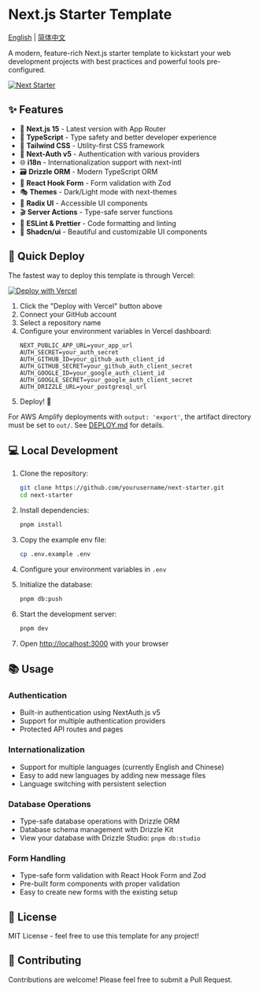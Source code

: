 # Next.js Starter Template

[English](./README.md) | [简体中文](./README.zh-CN.md)

A modern, feature-rich Next.js starter template to kickstart your web development projects with best practices and powerful tools pre-configured.

[![Next Starter](./public/og.png)](https://next-starter.przeblysk.com/)

## ✨ Features

- 🚀 **Next.js 15** - Latest version with App Router
- 💎 **TypeScript** - Type safety and better developer experience
- 🎨 **Tailwind CSS** - Utility-first CSS framework
- 🔐 **Next-Auth v5** - Authentication with various providers
- 🌐 **i18n** - Internationalization support with next-intl
- 🗃️ **Drizzle ORM** - Modern TypeScript ORM
- 🎯 **React Hook Form** - Form validation with Zod
- 🎭 **Themes** - Dark/Light mode with next-themes
- 🧩 **Radix UI** - Accessible UI components
- 🎬 **Server Actions** - Type-safe server functions
- 📏 **ESLint & Prettier** - Code formatting and linting
- 🎁 **Shadcn/ui** - Beautiful and customizable UI components

## 🚀 Quick Deploy

The fastest way to deploy this template is through Vercel:

[![Deploy with Vercel](https://vercel.com/button)](https://vercel.com/new/clone?repository-url=https://github.com/yourusername/next-starter)

1. Click the "Deploy with Vercel" button above
2. Connect your GitHub account
3. Select a repository name
4. Configure your environment variables in Vercel dashboard:
   ```env
   NEXT_PUBLIC_APP_URL=your_app_url
   AUTH_SECRET=your_auth_secret
   AUTH_GITHUB_ID=your_github_auth_client_id
   AUTH_GITHUB_SECRET=your_github_auth_client_secret
   AUTH_GOOGLE_ID=your_google_auth_client_id
   AUTH_GOOGLE_SECRET=your_google_auth_client_secret
   AUTH_DRIZZLE_URL=your_postgresql_url
   ```
5. Deploy! 🎉

For AWS Amplify deployments with `output: 'export'`, the artifact directory must be set to `out/`. See [DEPLOY.md](./DEPLOY.md) for details.

## 💻 Local Development

1. Clone the repository:

   ```bash
   git clone https://github.com/yourusername/next-starter.git
   cd next-starter
   ```

2. Install dependencies:

   ```bash
   pnpm install
   ```

3. Copy the example env file:

   ```bash
   cp .env.example .env
   ```

4. Configure your environment variables in `.env`

5. Initialize the database:

   ```bash
   pnpm db:push
   ```

6. Start the development server:

   ```bash
   pnpm dev
   ```

7. Open [http://localhost:3000](http://localhost:3000) with your browser

## 📚 Usage

### Authentication

- Built-in authentication using NextAuth.js v5
- Support for multiple authentication providers
- Protected API routes and pages

### Internationalization

- Support for multiple languages (currently English and Chinese)
- Easy to add new languages by adding new message files
- Language switching with persistent selection

### Database Operations

- Type-safe database operations with Drizzle ORM
- Database schema management with Drizzle Kit
- View your database with Drizzle Studio: `pnpm db:studio`

### Form Handling

- Type-safe form validation with React Hook Form and Zod
- Pre-built form components with proper validation
- Easy to create new forms with the existing setup

## 📝 License

MIT License - feel free to use this template for any project!

## 🤝 Contributing

Contributions are welcome! Please feel free to submit a Pull Request.
